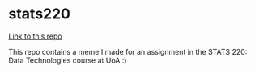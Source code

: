 # stats220

[Link to this repo](https://antariksh2001.github.io/stats220/)

This repo contains a meme I made for an assignment in the STATS 220: Data Technologies course at UoA :) 

